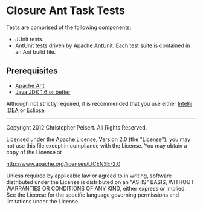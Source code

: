 # Closure Ant Task Tests

Tests are comprised of the following components:

* JUnit tests.
* AntUnit tests driven by [Apache AntUnit](http://ant.apache.org/antlibs/antunit/).
Each test suite is contained in an Ant build file.


## Prerequisites

* [Apache Ant](http://ant.apache.org/)
* [Java JDK 1.6 or better](http://www.oracle.com/technetwork/java/javase/downloads/index.html)

Although not strictly required, it is recommended that you use either
[Intellij IDEA](http://www.jetbrains.com/idea/) or
[Eclipse](http://www.eclipse.org/).


- - - - -
Copyright 2012 Christopher Peisert. All Rights Reserved.

Licensed under the Apache License, Version 2.0 (the "License"); you may not use
this file except in compliance with the License. You may obtain a copy of the
License at

http://www.apache.org/licenses/LICENSE-2.0

Unless required by applicable law or agreed to in writing, software distributed
under the License is distributed on an "AS-IS" BASIS, WITHOUT WARRANTIES OR
CONDITIONS OF ANY KIND, either express or implied. See the License for the
specific language governing permissions and limitations under the License.
